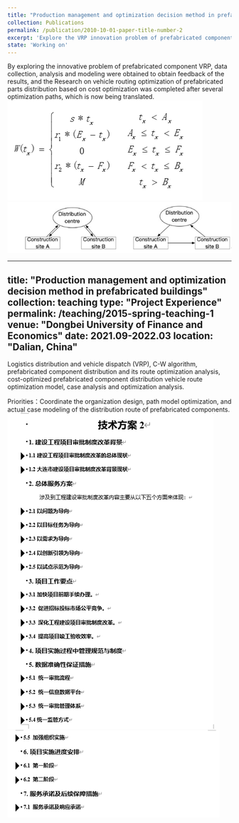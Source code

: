 ```yaml
---
title: "Production management and optimization decision method in prefabricated buildings"
collection: Publications
permalink: /publication/2010-10-01-paper-title-number-2
excerpt: 'Explore the VRP innovation problem of prefabricated components, collect data, analyze and model to obtain the feedback of the results, and obtain the optimal path after multiple optimizations.'
state: 'Working on'
---
```

By exploring the innovative problem of prefabricated component VRP, data collection, analysis and modeling were obtained to obtain feedback of the results, and the Research on vehicle routing optimization of prefabricated parts distribution based on cost optimization was completed after several optimization paths, which is now being translated.
<br/><img src='/images/VRP paper1.png'><br/><img src='/images/VRP paper2.png'>

---
title: "Production management and optimization decision method in prefabricated buildings"
collection: teaching
type: "Project Experience"
permalink: /teaching/2015-spring-teaching-1
venue: "Dongbei University of Finance and Economics"
date: 2021.09-2022.03
location: "Dalian, China"
---
Logistics distribution and vehicle dispatch (VRP), C-W algorithm, prefabricated component distribution and its route optimization 
analysis, cost-optimized prefabricated component distribution vehicle route optimization model, case analysis and optimization analysis.

Priorities：Coordinate the organization design, path model optimization, and actual case modeling of the distribution route of 
prefabricated components.
<br/><img src='/images/Tec1.png'><br/><img src='/images/Tec2.png'><br/>
